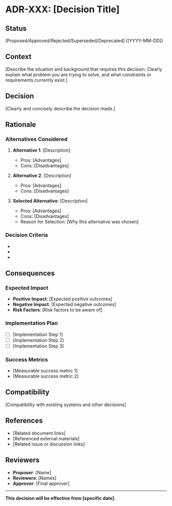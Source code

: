 # ADR-XXX: [Decision Title]

## Status
[Proposed/Approved/Rejected/Superseded/Deprecated] ([YYYY-MM-DD])

## Context
[Describe the situation and background that requires this decision. Clearly explain what problem you are trying to solve, and what constraints or requirements currently exist.]

## Decision
[Clearly and concisely describe the decision made.]

## Rationale

### Alternatives Considered
1. **Alternative 1**: [Description]
   - Pros: [Advantages]
   - Cons: [Disadvantages]

2. **Alternative 2**: [Description]  
   - Pros: [Advantages]
   - Cons: [Disadvantages]

3. **Selected Alternative**: [Description]
   - Pros: [Advantages]
   - Cons: [Disadvantages]
   - Reason for Selection: [Why this alternative was chosen]

### Decision Criteria
- [Criterion 1]: [Description]
- [Criterion 2]: [Description]
- [Criterion 3]: [Description]

## Consequences

### Expected Impact
- **Positive Impact**: [Expected positive outcomes]
- **Negative Impact**: [Expected negative outcomes]
- **Risk Factors**: [Risk factors to be aware of]

### Implementation Plan
- [ ] [Implementation Step 1]
- [ ] [Implementation Step 2] 
- [ ] [Implementation Step 3]

### Success Metrics
- [Measurable success metric 1]
- [Measurable success metric 2]

## Compatibility
[Compatibility with existing systems and other decisions]

## References
- [Related document links]
- [Referenced external materials]
- [Related issue or discussion links]

## Reviewers
- **Proposer**: [Name]
- **Reviewers**: [Names]
- **Approver**: [Final approver]

---
**This decision will be effective from [specific date].**